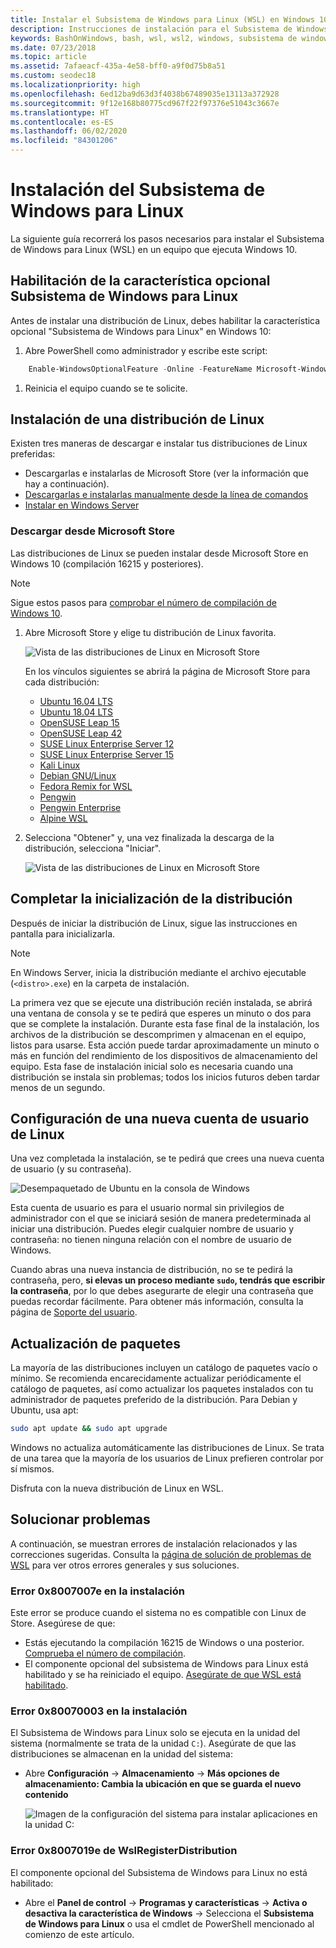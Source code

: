 ```yaml
---
title: Instalar el Subsistema de Windows para Linux (WSL) en Windows 10
description: Instrucciones de instalación para el Subsistema de Windows para Linux en Windows 10.
keywords: BashOnWindows, bash, wsl, wsl2, windows, subsistema de windows para linux, windowssubsystem, ubuntu, debian, suse, windows 10, instalación
ms.date: 07/23/2018
ms.topic: article
ms.assetid: 7afaeacf-435a-4e58-bff0-a9f0d75b8a51
ms.custom: seodec18
ms.localizationpriority: high
ms.openlocfilehash: 6ed12ba9d63d3f4038b67489035e13113a372928
ms.sourcegitcommit: 9f12e168b80775cd967f22f97376e51043c3667e
ms.translationtype: HT
ms.contentlocale: es-ES
ms.lasthandoff: 06/02/2020
ms.locfileid: "84301206"
---
```

# <a name="install-windows-subsystem-for-linux"></a>Instalación del Subsistema de Windows para Linux

La siguiente guía recorrerá los pasos necesarios para instalar el Subsistema de Windows para Linux (WSL) en un equipo que ejecuta Windows 10.

## <a name="enable-the-windows-subsystem-for-linux-optional-feature"></a>Habilitación de la característica opcional Subsistema de Windows para Linux

Antes de instalar una distribución de Linux, debes habilitar la característica opcional "Subsistema de Windows para Linux" en Windows 10:

1. Abre PowerShell como administrador y escribe este script:

```powershell
    Enable-WindowsOptionalFeature -Online -FeatureName Microsoft-Windows-Subsystem-Linux
```

1. Reinicia el equipo cuando se te solicite.

## <a name="install-a-linux-distribution"></a>Instalación de una distribución de Linux

Existen tres maneras de descargar e instalar tus distribuciones de Linux preferidas:

- Descargarlas e instalarlas de Microsoft Store (ver la información que hay a continuación).
- [Descargarlas e instalarlas manualmente desde la línea de comandos](install-manual.md)
- [Instalar en Windows Server](install-on-server.md)

### <a name="install-from-the-microsoft-store"></a>Descargar desde Microsoft Store

Las distribuciones de Linux se pueden instalar desde Microsoft Store en Windows 10 (compilación 16215 y posteriores).

> [!NOTE]
> Sigue estos pasos para [comprobar el número de compilación de Windows 10](troubleshooting.md#check-your-build-number).

1. Abre Microsoft Store y elige tu distribución de Linux favorita.

    ![Vista de las distribuciones de Linux en Microsoft Store](media/store.png)

    En los vínculos siguientes se abrirá la página de Microsoft Store para cada distribución:

    - [Ubuntu 16.04 LTS](https://www.microsoft.com/store/apps/9pjn388hp8c9)
    - [Ubuntu 18.04 LTS](https://www.microsoft.com/store/apps/9N9TNGVNDL3Q)
    - [OpenSUSE Leap 15](https://www.microsoft.com/store/apps/9n1tb6fpvj8c)
    - [OpenSUSE Leap 42](https://www.microsoft.com/store/apps/9njvjts82tjx)
    - [SUSE Linux Enterprise Server 12](https://www.microsoft.com/store/apps/9p32mwbh6cns)
    - [SUSE Linux Enterprise Server 15](https://www.microsoft.com/store/apps/9pmw35d7fnlx)
    - [Kali Linux](https://www.microsoft.com/store/apps/9PKR34TNCV07)
    - [Debian GNU/Linux](https://www.microsoft.com/store/apps/9MSVKQC78PK6)
    - [Fedora Remix for WSL](https://www.microsoft.com/store/apps/9n6gdm4k2hnc)
    - [Pengwin](https://www.microsoft.com/store/apps/9NV1GV1PXZ6P)
    - [Pengwin Enterprise](https://www.microsoft.com/store/apps/9N8LP0X93VCP)
    - [Alpine WSL](https://www.microsoft.com/store/apps/9p804crf0395)

1. Selecciona "Obtener" y, una vez finalizada la descarga de la distribución, selecciona "Iniciar".

    ![Vista de las distribuciones de Linux en Microsoft Store](media/UbuntuStore.png)

## <a name="complete-initialization-of-your-distro"></a>Completar la inicialización de la distribución

Después de iniciar la distribución de Linux, sigue las instrucciones en pantalla para inicializarla.

> [!NOTE]
> En Windows Server, inicia la distribución mediante el archivo ejecutable (`<distro>.exe`) en la carpeta de instalación.

La primera vez que se ejecute una distribución recién instalada, se abrirá una ventana de consola y se te pedirá que esperes un minuto o dos para que se complete la instalación. Durante esta fase final de la instalación, los archivos de la distribución se descomprimen y almacenan en el equipo, listos para usarse. Esta acción puede tardar aproximadamente un minuto o más en función del rendimiento de los dispositivos de almacenamiento del equipo. Esta fase de instalación inicial solo es necesaria cuando una distribución se instala sin problemas; todos los inicios futuros deben tardar menos de un segundo.

## <a name="set-up-a-new-linux-user-account"></a>Configuración de una nueva cuenta de usuario de Linux

Una vez completada la instalación, se te pedirá que crees una nueva cuenta de usuario (y su contraseña).

![Desempaquetado de Ubuntu en la consola de Windows](media/UbuntuInstall.png)

Esta cuenta de usuario es para el usuario normal sin privilegios de administrador con el que se iniciará sesión de manera predeterminada al iniciar una distribución. Puedes elegir cualquier nombre de usuario y contraseña: no tienen ninguna relación con el nombre de usuario de Windows.

Cuando abras una nueva instancia de distribución, no se te pedirá la contraseña, pero, **si elevas un proceso mediante `sudo`, tendrás que escribir la contraseña**, por lo que debes asegurarte de elegir una contraseña que puedas recordar fácilmente. Para obtener más información, consulta la página de [Soporte del usuario](user-support.md).

## <a name="update--upgrade-packages"></a>Actualización de paquetes

La mayoría de las distribuciones incluyen un catálogo de paquetes vacío o mínimo. Se recomienda encarecidamente actualizar periódicamente el catálogo de paquetes, así como actualizar los paquetes instalados con tu administrador de paquetes preferido de la distribución. Para Debian y Ubuntu, usa apt:

```bash
sudo apt update && sudo apt upgrade
```

Windows no actualiza automáticamente las distribuciones de Linux. Se trata de una tarea que la mayoría de los usuarios de Linux prefieren controlar por sí mismos.

Disfruta con la nueva distribución de Linux en WSL.

## <a name="troubleshooting"></a>Solucionar problemas

A continuación, se muestran errores de instalación relacionados y las correcciones sugeridas. Consulta la [página de solución de problemas de WSL](troubleshooting.md) para ver otros errores generales y sus soluciones.

### <a name="installation-failed-with-error-0x8007007e"></a>Error 0x8007007e en la instalación

Este error se produce cuando el sistema no es compatible con Linux de Store.  Asegúrese de que:

- Estás ejecutando la compilación 16215 de Windows o una posterior. [Comprueba el número de compilación](troubleshooting.md#check-your-build-number).
- El componente opcional del subsistema de Windows para Linux está habilitado y se ha reiniciado el equipo.  [Asegúrate de que WSL está habilitado](troubleshooting.md#confirm-wsl-is-enabled).

### <a name="installation-failed-with-error-0x80070003"></a>Error 0x80070003 en la instalación

El Subsistema de Windows para Linux solo se ejecuta en la unidad del sistema (normalmente se trata de la unidad `C:`). Asegúrate de que las distribuciones se almacenan en la unidad del sistema:

- Abre **Configuración** -> **Almacenamiento** -> **Más opciones de almacenamiento: Cambia la ubicación en que se guarda el nuevo contenido**
  
    ![Imagen de la configuración del sistema para instalar aplicaciones en la unidad C:](media/AppStorage.png)

### <a name="wslregisterdistribution-failed-with-error-0x8007019e"></a>Error 0x8007019e de WslRegisterDistribution

El componente opcional del Subsistema de Windows para Linux no está habilitado:

- Abre el **Panel de control** -> **Programas y características** -> **Activa o desactiva la característica de Windows** -> Selecciona el **Subsistema de Windows para Linux** o usa el cmdlet de PowerShell mencionado al comienzo de este artículo.
